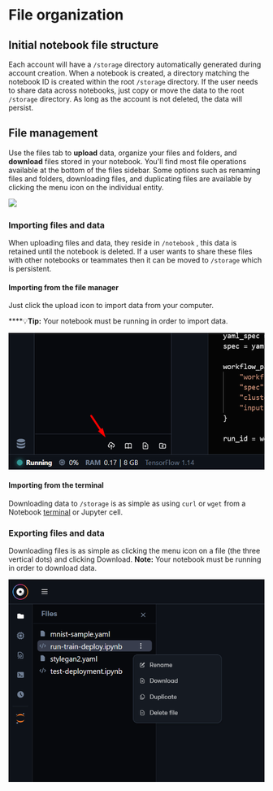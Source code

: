 # File organization

## Initial notebook file structure

Each account will have a `/storage` directory automatically generated during account creation. When a notebook is created, a directory matching the notebook ID is created within the root `/storage` directory. If the user needs to share data across notebooks, just copy or move the data to the root `/storage` directory. As long as the account is not deleted, the data will persist.   &#x20;

## File management

Use the files tab to **upload** data, organize your files and folders, and **download** files stored in your notebook. You'll find most file operations available at the bottom of the files sidebar.  Some options such as renaming files and folders, downloading files, and duplicating files are available by clicking the menu icon on the individual entity.&#x20;

![](../../../.gitbook/assets/screen-shot-2021-06-24-at-3.49.31-pm.png)

### Importing files and data

When uploading files and data, they reside in `/notebook` , this data is retained until the notebook is deleted. If a user wants to share these files with other notebooks or teammates then it can be moved to `/storage` which is persistent.

#### Importing from the file manager

Just click the upload icon to import data from your computer.&#x20;

****:bulb:**Tip:** Your notebook must be running in order to import data.&#x20;

![](<../../../.gitbook/assets/image (87) (1).png>)

#### Importing from the terminal

Downloading data to `/storage` is as simple as using `curl` or `wget` from a Notebook [terminal](notebook-terminals.md) or Jupyter cell. &#x20;

### Exporting files and data

Downloading files is as simple as clicking the menu icon on a file (the three vertical dots) and clicking Download. **Note:** Your notebook must be running in order to download data.&#x20;

![](<../../../.gitbook/assets/image (86) (1).png>)
